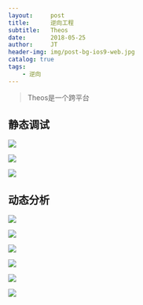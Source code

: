 ```yaml
---
layout:     post
title:      逆向工程
subtitle:   Theos
date:       2018-05-25
author:     JT
header-img: img/post-bg-ios9-web.jpg
catalog: true
tags:
    - 逆向
---
```


> Theos是一个跨平台
## 静态调试

![](https://wtj900.github.io/img/reverse/静态分析1.png)

![](https://wtj900.github.io/img/reverse/静态分析2.png)

![](https://wtj900.github.io/img/reverse/静态分析3.png)

## 动态分析

![](https://wtj900.github.io/img/reverse/动态分析1.png)

![](https://wtj900.github.io/img/reverse/动态分析2.png)

![](https://wtj900.github.io/img/reverse/动态分析3.png)

![](https://wtj900.github.io/img/reverse/动态分析4.png)

![](https://wtj900.github.io/img/reverse/动态分析5.png)

![](https://wtj900.github.io/img/reverse/动态分析6.png)




